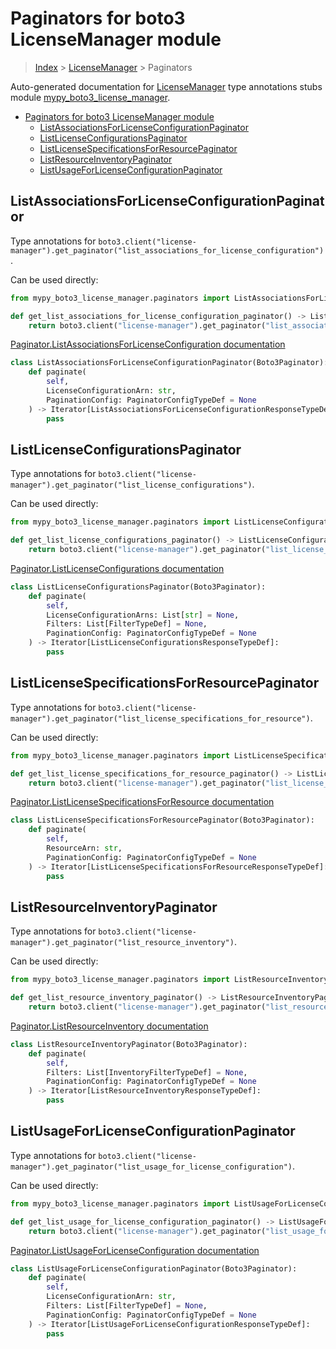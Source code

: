 # Paginators for boto3 LicenseManager module

> [Index](../index.md) > [LicenseManager](./index.md) > Paginators

Auto-generated documentation for [LicenseManager](https://boto3.amazonaws.com/v1/documentation/api/latest/reference/services/license-manager.html#LicenseManager)
type annotations stubs module [mypy_boto3_license_manager](https://pypi.org/project/mypy-boto3-license-manager/).

- [Paginators for boto3 LicenseManager module](#paginators-for-boto3-licensemanager-module)
  - [ListAssociationsForLicenseConfigurationPaginator](#listassociationsforlicenseconfigurationpaginator)
  - [ListLicenseConfigurationsPaginator](#listlicenseconfigurationspaginator)
  - [ListLicenseSpecificationsForResourcePaginator](#listlicensespecificationsforresourcepaginator)
  - [ListResourceInventoryPaginator](#listresourceinventorypaginator)
  - [ListUsageForLicenseConfigurationPaginator](#listusageforlicenseconfigurationpaginator)

## ListAssociationsForLicenseConfigurationPaginator

Type annotations for `boto3.client("license-manager").get_paginator("list_associations_for_license_configuration")`.

Can be used directly:

```python
from mypy_boto3_license_manager.paginators import ListAssociationsForLicenseConfigurationPaginator

def get_list_associations_for_license_configuration_paginator() -> ListAssociationsForLicenseConfigurationPaginator:
    return boto3.client("license-manager").get_paginator("list_associations_for_license_configuration")
```

[Paginator.ListAssociationsForLicenseConfiguration documentation](https://boto3.amazonaws.com/v1/documentation/api/latest/reference/services/license-manager.html#LicenseManager.Paginator.ListAssociationsForLicenseConfiguration)

```python
class ListAssociationsForLicenseConfigurationPaginator(Boto3Paginator):
    def paginate(
        self,
        LicenseConfigurationArn: str,
        PaginationConfig: PaginatorConfigTypeDef = None
    ) -> Iterator[ListAssociationsForLicenseConfigurationResponseTypeDef]:
        pass
```
## ListLicenseConfigurationsPaginator

Type annotations for `boto3.client("license-manager").get_paginator("list_license_configurations")`.

Can be used directly:

```python
from mypy_boto3_license_manager.paginators import ListLicenseConfigurationsPaginator

def get_list_license_configurations_paginator() -> ListLicenseConfigurationsPaginator:
    return boto3.client("license-manager").get_paginator("list_license_configurations")
```

[Paginator.ListLicenseConfigurations documentation](https://boto3.amazonaws.com/v1/documentation/api/latest/reference/services/license-manager.html#LicenseManager.Paginator.ListLicenseConfigurations)

```python
class ListLicenseConfigurationsPaginator(Boto3Paginator):
    def paginate(
        self,
        LicenseConfigurationArns: List[str] = None,
        Filters: List[FilterTypeDef] = None,
        PaginationConfig: PaginatorConfigTypeDef = None
    ) -> Iterator[ListLicenseConfigurationsResponseTypeDef]:
        pass
```
## ListLicenseSpecificationsForResourcePaginator

Type annotations for `boto3.client("license-manager").get_paginator("list_license_specifications_for_resource")`.

Can be used directly:

```python
from mypy_boto3_license_manager.paginators import ListLicenseSpecificationsForResourcePaginator

def get_list_license_specifications_for_resource_paginator() -> ListLicenseSpecificationsForResourcePaginator:
    return boto3.client("license-manager").get_paginator("list_license_specifications_for_resource")
```

[Paginator.ListLicenseSpecificationsForResource documentation](https://boto3.amazonaws.com/v1/documentation/api/latest/reference/services/license-manager.html#LicenseManager.Paginator.ListLicenseSpecificationsForResource)

```python
class ListLicenseSpecificationsForResourcePaginator(Boto3Paginator):
    def paginate(
        self,
        ResourceArn: str,
        PaginationConfig: PaginatorConfigTypeDef = None
    ) -> Iterator[ListLicenseSpecificationsForResourceResponseTypeDef]:
        pass
```
## ListResourceInventoryPaginator

Type annotations for `boto3.client("license-manager").get_paginator("list_resource_inventory")`.

Can be used directly:

```python
from mypy_boto3_license_manager.paginators import ListResourceInventoryPaginator

def get_list_resource_inventory_paginator() -> ListResourceInventoryPaginator:
    return boto3.client("license-manager").get_paginator("list_resource_inventory")
```

[Paginator.ListResourceInventory documentation](https://boto3.amazonaws.com/v1/documentation/api/latest/reference/services/license-manager.html#LicenseManager.Paginator.ListResourceInventory)

```python
class ListResourceInventoryPaginator(Boto3Paginator):
    def paginate(
        self,
        Filters: List[InventoryFilterTypeDef] = None,
        PaginationConfig: PaginatorConfigTypeDef = None
    ) -> Iterator[ListResourceInventoryResponseTypeDef]:
        pass
```
## ListUsageForLicenseConfigurationPaginator

Type annotations for `boto3.client("license-manager").get_paginator("list_usage_for_license_configuration")`.

Can be used directly:

```python
from mypy_boto3_license_manager.paginators import ListUsageForLicenseConfigurationPaginator

def get_list_usage_for_license_configuration_paginator() -> ListUsageForLicenseConfigurationPaginator:
    return boto3.client("license-manager").get_paginator("list_usage_for_license_configuration")
```

[Paginator.ListUsageForLicenseConfiguration documentation](https://boto3.amazonaws.com/v1/documentation/api/latest/reference/services/license-manager.html#LicenseManager.Paginator.ListUsageForLicenseConfiguration)

```python
class ListUsageForLicenseConfigurationPaginator(Boto3Paginator):
    def paginate(
        self,
        LicenseConfigurationArn: str,
        Filters: List[FilterTypeDef] = None,
        PaginationConfig: PaginatorConfigTypeDef = None
    ) -> Iterator[ListUsageForLicenseConfigurationResponseTypeDef]:
        pass
```